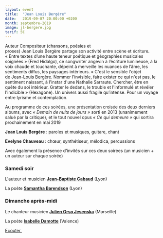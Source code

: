 ```yaml
---
layout: event
title:  "Jean Louis Bergère"
date:   2019-09-07 20:00:00 +0200
month: septembre-2019
image: jl-bergere.jpg
tarif: 5€
---
```


Auteur Compositeur (chansons, poésies et proses) Jean Louis Bergère partage son activité entre scène et écriture. « Entre textes d’une haute teneur poétique et géographies musicales soignées » (Fred Hidalgo), ce songwriter angevin à l’écriture lumineuse, à la voix chaude et touchante, dépeint à merveille les nuances de l’âme, les sentiments diffus, les paysages intérieurs. « C'est le sensible l'objet de Jean-Louis Bergère. Nommer l'invisible, faire exister ce qui n'est pas, le sentiment naissant, à l'instar d'une Nathalie Sarraute. Chercher, être en quête du soi intérieur. Gratter le dedans, le trouble et l'informulé et révéler l'indicible » (Hexagone). Un univers aussi fragile qu’intense. Pour un voyage entre lyrisme et contemplation. 

Au programme de ces soirées, une présentation croisée des deux derniers albums, avec *« Demain de nuits de jours »* sorti en 2013 (unanimement salué par la critique), et le tout nouvel opus *« Ce qui demeure »* qui sortira prochainement en mai 2019

**Jean Louis Bergère** : paroles et musiques, guitare, chant

**Evelyne Chauveau** : chœur, synthétiseur, mélodica, percussions


Avec également la présence d'invités sur ces deux soirées (un musicien + un auteur sur chaque soirée)

### Samedi soir

L'auteur et musicien [**Jean-Baptiste Cabaud**](http://www.jeanbaptistecabaud.fr/) (Lyon)

La poète [**Samantha Barendson**](http://www.samantha-barendson.com/) (Lyon)



### Dimanche après-midi

Le chanteur musicien [**Julien Orso Jesenska**](https://orsojesenska.bandcamp.com/) (Marseille)

La poète [**Isabelle Damotte**](http://www.m-e-l.fr/isabelle-damotte,ec,923) (Valence)


[Ecouter ](https://jeanlouisbergere.bandcamp.com/music)
